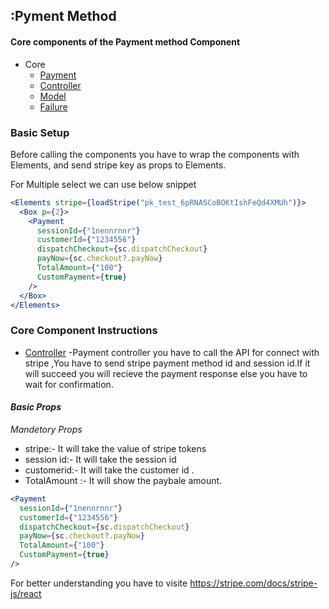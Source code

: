 ## :Pyment Method

#### Core components of the Payment method Component

- Core
  - [Payment](/src/components/Payment/index.jsx)
  - [Controller](/src/components/Payment/payment.controller.js)
  - [Model](/src/components/Payment/payment.model.js)
  - [Failure](/src/components/Payment/paymentFailure.js)

### Basic Setup

Before calling the components you have to wrap the components with Elements, and send stripe key as props to Elements.

For Multiple select we can use below snippet

```jsx
<Elements stripe={loadStripe("pk_test_6pRNASCoBOKtIshFeQd4XMUh")}>
  <Box p={2}>
    <Payment
      sessionId={"1nennrnnr"}
      customerId={"1234556"}
      dispatchCheckout={sc.dispatchCheckout}
      payNow={sc.checkout?.payNow}
      TotalAmount={"100"}
      CustomPayment={true}
    />
  </Box>
</Elements>
```

### Core Component Instructions

- [Controller](/src/components/Payment/payment.controller.js)
  -Payment controller you have to call the API for connect with stripe ,You have to send stripe payment method id and session id.If it will succeed you will recieve the payment response else you have to wait for confirmation.

#### **_Basic Props_**

_*Mandetory Props*_

- stripe:- It will take the value of stripe tokens
- session id:- It will take the session id
- customerid:- It will take the customer id .
- TotalAmount :- It will show the paybale amount.

```jsx
<Payment
  sessionId={"1nennrnnr"}
  customerId={"1234556"}
  dispatchCheckout={sc.dispatchCheckout}
  payNow={sc.checkout?.payNow}
  TotalAmount={"100"}
  CustomPayment={true}
/>
```

For better understanding you have to visite https://stripe.com/docs/stripe-js/react
